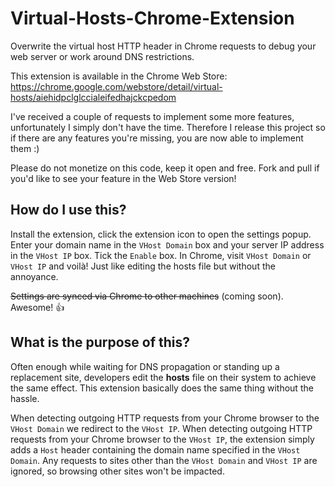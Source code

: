 # Virtual-Hosts-Chrome-Extension
Overwrite the virtual host HTTP header in Chrome requests to debug your web server or work around DNS restrictions.

This extension is available in the Chrome Web Store: https://chrome.google.com/webstore/detail/virtual-hosts/aiehidpclglccialeifedhajckcpedom

I've received a couple of requests to implement some more features, unfortunately I simply don't have the time. Therefore I release this project so if there are any features you're missing, you are now able to implement them :)

Please do not monetize on this code, keep it open and free.  Fork and pull if you'd like to see your feature in the Web Store version!

## How do I use this?

Install the extension, click the extension icon to open the settings popup.  Enter your domain name in the `VHost Domain` box and your server IP address in the `VHost IP` box.  Tick the `Enable` box.  In Chrome, visit `VHost Domain` or `VHost IP` and voilà!  Just like editing the hosts file but without the annoyance.

~~Settings are synced via Chrome to other machines~~ (coming soon).  Awesome! :thumbsup:

## What is the purpose of this?

Often enough while waiting for DNS propagation or standing up a replacement site, developers edit the **hosts** file on their system to achieve the same effect.  This extension basically does the same thing without the hassle.

When detecting outgoing HTTP requests from your Chrome browser to the `VHost Domain` we redirect to the `VHost IP`.  When detecting outgoing HTTP requests from your Chrome browser to the `VHost IP`, the extension simply adds a `Host` header containing the domain name specified in the `VHost Domain`.  Any requests to sites other than the `VHost Domain` and `VHost IP` are ignored, so browsing other sites won't be impacted.
